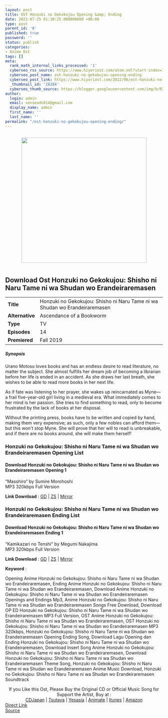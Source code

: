 ```yaml
---
layout: post
title: OST Honzuki no Gekokujou Opening &amp; Ending
date: 2022-07-25 01:30:25.000000000 +00:00
type: post
parent_id: '0'
published: true
password: ''
status: publish
categories:
- Anime Ost
tags: []
meta:
  rank_math_internal_links_processed: '1'
  cyberseo_rss_source: https://www.hiyoriost.com/atom.xml?start-index=1
  cyberseo_post_name: ost-honzuki-no-gekokujou-opening-ending
  cyberseo_post_link: https://www.hiyoriost.com/2022/06/ost-honzuki-no-gekokujou-opening-ending.html
  _thumbnail_id: '28284'
  cyberseo_thumb_source: https://blogger.googleusercontent.com/img/b/R29vZ2xl/AVvXsEj04Y4b7y4Zy9dY2G30kv4rD6D9JhhQSj4v6gs5Jpr7AyKJsgkMDqc6VhGU5YGyJkM67ADmqIHcnaiyK0jtRZoZzkgGq5CQXpxTQnUeskw_rcMafgZkxQzB87DcFW6UBn5Ue-gkAVUzyFDVEPcwSsOBv1ui-JzJyGD6bjU2Vsu7RABAe31lYDgSZjUT/s400/bx108268-eRkvln6eoChs.jpg
author:
  login: admin
  email: senseads014@gmail.com
  display_name: admin
  first_name: ''
  last_name: ''
permalink: "/ost-honzuki-no-gekokujou-opening-ending/"
---
```

<div class="separator" style="clear: both"><a href="https://blogger.googleusercontent.com/img/b/R29vZ2xl/AVvXsEj04Y4b7y4Zy9dY2G30kv4rD6D9JhhQSj4v6gs5Jpr7AyKJsgkMDqc6VhGU5YGyJkM67ADmqIHcnaiyK0jtRZoZzkgGq5CQXpxTQnUeskw_rcMafgZkxQzB87DcFW6UBn5Ue-gkAVUzyFDVEPcwSsOBv1ui-JzJyGD6bjU2Vsu7RABAe31lYDgSZjUT/s652/bx108268-eRkvln6eoChs.jpg" style="display: block;padding: 1em 0;text-align: center"><img alt border="0" data-original-height="652" data-original-width="460" height="400" src="{{ site.baseurl }}/assets/2022/07/bx108268-eRkvln6eoChs.jpg" /></a></div>
<div class="judulanime">
<h2>Download Ost Honzuki no Gekokujou: Shisho ni Naru Tame ni wa Shudan wo Erandeiraremasen</h2>
</div>
<div class="info2" id="Info">
<table>
<tbody>
<tr>
<td class="tablex"><b>Title </b></td>
<td>Honzuki no Gekokujou: Shisho ni Naru Tame ni wa Shudan wo Erandeiraremasen</td>
</tr>
<tr>
<td class="tablex"><b>Alternative </b></td>
<td>Ascendance of a Bookworm</td>
</tr>
<tr>
<td class="tablex"><b>Type </b></td>
<td>TV</td>
</tr>
<tr>
<td class="tablex"><b>Episodes </b></td>
<td>14</td>
</tr>
<tr>
<td class="tablex"><b>Premiered </b></td>
<td>Fall 2019</td>
</tr>
</tbody>
</table>
</div>
<div class="sinopsis">
<h5>Synopsis</h5>
</div>
<div class="deskripsi">
<p>Urano Motosu loves books and has an endless desire to read literature, no matter the subject. She almost fulfills her dream job of becoming a librarian before her life is ended in an accident. As she draws her last breath, she wishes to be able to read more books in her next life.</p>
<p>As if fate was listening to her prayer, she wakes up reincarnated as Myne—a frail five-year-old girl living in a medieval era. What immediately comes to her mind is her passion. She tries to find something to read, only to become frustrated by the lack of books at her disposal.</p>
<p>Without the printing press, books have to be written and copied by hand, making them very expensive; as such, only a few nobles can afford them—but this won't stop Myne. She will prove that her will to read is unbreakable, and if there are no books around, she will make them herself!</p>
</div>
<div class="listz">
<h3>Honzuki no Gekokujou: Shisho ni Naru Tame ni wa Shudan wo Erandeiraremasen Opening List</h3>
</div>
<div class="listz3">
<div class="listz1">
<h4>Download Honzuki no Gekokujou: Shisho ni Naru Tame ni wa Shudan wo Erandeiraremasen Opening 1</h4>
</div>
<div class="listz2">“Masshiro“ by Sumire Morohoshi<br />MP3 320kbps Full Version
<p><b>Link Download</b> : <a href="https://drive.google.com/file/d/1FlFvsTkYGGuNV3fwaq-ouQY7axeX0yBw/view?usp=drivesdk" target="_blank" rel="noopener">GD</a> | <a href="https://www58.zippyshare.com/v/lKvwvNku/file.html" rel="nofollow noopener" target="_blank">ZS</a> | <a href="https://mir.cr/VYR0MVNO" rel="nofollow noopener" target="_blank">Mirror</a></p>
</div>
</div>
<div class="listz">
<h3>Honzuki no Gekokujou: Shisho ni Naru Tame ni wa Shudan wo Erandeiraremasen Ending List</h3>
</div>
<div class="listz3">
<div class="listz1">
<h4>Download Honzuki no Gekokujou: Shisho ni Naru Tame ni wa Shudan wo Erandeiraremasen Ending 1</h4>
</div>
<div class="listz2">“Kamikazari no Tenshi“ by Megumi Nakajima<br />MP3 320kbps Full Version
<p><b>Link Download</b> : <a href="https://drive.google.com/file/d/1wCRWzo30NfJb1_DBLMYTipPAqN-me9Ee/view?usp=drivesdk" target="_blank" rel="noopener">GD</a> | <a href="https://www113.zippyshare.com/v/TYxvwFZW/file.html" rel="nofollow noopener" target="_blank">ZS</a> | <a href="https://mir.cr/1O4XG7SE" rel="nofollow noopener" target="_blank">Mirror</a></p>
</div>
</div>
<p><b>Keyword</b> :
<div class="tagser">Opening Anime Honzuki no Gekokujou: Shisho ni Naru Tame ni wa Shudan wo Erandeiraremasen, Ending Anime Honzuki no Gekokujou: Shisho ni Naru Tame ni wa Shudan wo Erandeiraremasen, Download Anime Honzuki no Gekokujou: Shisho ni Naru Tame ni wa Shudan wo Erandeiraremasen Openings and Endings Mp3, Anime Honzuki no Gekokujou: Shisho ni Naru Tame ni wa Shudan wo Erandeiraremasen Songs Free Download, Download OP ED Honzuki no Gekokujou: Shisho ni Naru Tame ni wa Shudan wo Erandeiraremasen MP3 Full Version, OST Anime Honzuki no Gekokujou: Shisho ni Naru Tame ni wa Shudan wo Erandeiraremasen, OST Honzuki no Gekokujou: Shisho ni Naru Tame ni wa Shudan wo Erandeiraremasen MP3 320kbps, Honzuki no Gekokujou: Shisho ni Naru Tame ni wa Shudan wo Erandeiraremasen Opening Ending Song, Download Lagu Opening dan Ending Honzuki no Gekokujou: Shisho ni Naru Tame ni wa Shudan wo Erandeiraremasen, Download Insert Song Anime Honzuki no Gekokujou: Shisho ni Naru Tame ni wa Shudan wo Erandeiraremasen, Download Honzuki no Gekokujou: Shisho ni Naru Tame ni wa Shudan wo Erandeiraremasen Theme Song, Honzuki no Gekokujou: Shisho ni Naru Tame ni wa Shudan wo Erandeiraremasen Anime Music Download, Honzuki no Gekokujou: Shisho ni Naru Tame ni wa Shudan wo Erandeiraremasen Soundtrack</div>
<p> 
<div class="buycd" align="center">If you Like this Ost, Please Buy the Original CD or Official Music Song for Support the Artist, Buy at : <br /><a href="https://www.cdjapan.co.jp/" target="_blank" rel="noopener">CDJapan</a> | <a href="https://shop.tsutaya.co.jp/" target="_blank" rel="noopener">Tsutaya</a> | <a href="https://www.yesasia.com/" target="_blank" rel="noopener">Yesasia</a> | <a href="https://www.animate-onlineshop.jp/" target="_blank" rel="noopener">Animate</a> | <a href="https://www.apple.com/jp/itunes" target="_blank" rel="noopener">Itunes</a> | <a href="https://amazon.co.jp/" target="_blank" rel="noopener">Amazon</a>
</div>
<div class="divbtn"> <a href="https://handymansurrender.com/fihup8buzv?key=94550f7ce39444073321dde3b8782f97" class="btn"><i class="fa fa-download"></i> Direct Link</a> <br /><a href="https://www.hiyoriost.com/2022/06/ost-honzuki-no-gekokujou-opening-ending.html">Source</a> </div>
